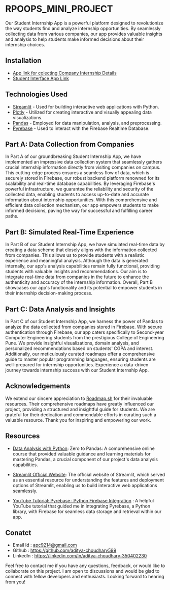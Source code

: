 # RPOOPS_MINI_PROJECT

Our Student Internship App is a powerful platform designed to revolutionize the way students find and analyze internship opportunities. By seamlessly collecting data from various companies, our app provides valuable insights and analysis to help students make informed decisions about their internship choices.

## Installation

- [App link for colecting Company Internship Details](https://aditya-choudhary599-rpoops-mini-p-part-aappstreamlit-app-p0d5jv.streamlit.app/)
- [Student Interface App Link](https://aditya-choudhary599-rpoops-mini-p-part-cappstreamlit-app-gg9wsq.streamlit.app/)
## Technologies Used

- [Streamlit](https://streamlit.io/) -  Used for building interactive web applications with Python.
- [Plotly](https://plotly.com/) - Utilized for creating interactive and visually appealing data visualizations.
- [Pandas](https://pandas.pydata.org/) - Employed for data manipulation, analysis, and preprocessing.
- [Pyrebase](https://github.com/thisbejim/Pyrebase) -  Used to interact with the Firebase Realtime Database.
## Part A: Data Collection from Companies

In Part A of our groundbreaking Student Internship App, we have implemented an impressive data collection system that seamlessly gathers crucial internship information directly from visiting companies on campus. This cutting-edge process ensures a seamless flow of data, which is securely stored in Firebase, our robust backend platform renowned for its scalability and real-time database capabilities. By leveraging Firebase's powerful infrastructure, we guarantee the reliability and security of the collected data, enabling students to access up-to-date and accurate information about internship opportunities. With this comprehensive and efficient data collection mechanism, our app empowers students to make informed decisions, paving the way for successful and fulfilling career paths.
## Part B: Simulated Real-Time Experience 

In Part B of our Student Internship App, we have simulated real-time data by creating a data scheme that closely aligns with the information collected from companies. This allows us to provide students with a realistic experience and meaningful analysis. Although the data is generated internally, our app's analysis capabilities remain fully functional, providing students with valuable insights and recommendations. Our aim is to integrate real-time data from companies in the future to enhance the authenticity and accuracy of the internship information. Overall, Part B showcases our app's functionality and its potential to empower students in their internship decision-making process.
## Part C: Data Analysis and Insights

In Part C of our Student Internship App, we harness the power of Pandas to analyze the data collected from companies stored in Firebase. With secure authentication through Firebase, our app caters specifically to Second-year Computer Engineering students from the prestigious College of Engineering Pune. We provide insightful visualizations, domain analysis, and personalized recommendations based on students' CGPA and interest. Additionally, our meticulously curated roadmaps offer a comprehensive guide to master popular programming languages, ensuring students are well-prepared for internship opportunities. Experience a data-driven journey towards internship success with our Student Internship App.
## Acknowledgements

We extend our sincere appreciation to [Roadmap.sh](https://roadmap.sh/) for their invaluable resources. Their comprehensive roadmaps have greatly influenced our project, providing a structured and insightful guide for students. We are grateful for their dedication and commendable efforts in curating such a valuable resource. Thank you for inspiring and empowering our work.
 


## Resources

- [Data Analysis with Python](https://jovian.com/learn/data-analysis-with-python-zero-to-pandas): Zero to Pandas: A comprehensive online course that provided valuable guidance and learning materials for mastering Pandas, a crucial component of our project's data analysis capabilities.

- [Streamlit Official Website](https://docs.streamlit.io/library/api-reference): The official website of Streamlit, which served as an essential resource for understanding the features and deployment options of Streamlit, enabling us to build interactive web applications seamlessly.

- [YouTube Tutorial: Pyrebase- Python Firebase Integration](https://www.youtube.com/watch?v=s-Ga8c3toVY) : A helpful YouTube tutorial that guided me in integrating Pyrebase, a Python library, with Firebase for seamless data storage and retrieval within our app.
## Conatct

- Email Id : apc9214@gmail.com
- Github : https://github.com/aditya-choudhary599
- LinkedIn : https://linkedin.com/in/aditya-choudhary-350402230

Feel free to contact me if you have any questions, feedback, or would like to collaborate on this project. I am open to discussions and would be glad to connect with fellow developers and enthusiasts. Looking forward to hearing from you!
